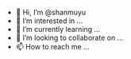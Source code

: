 - 👋 Hi, I’m @shanmuyu
- 👀 I’m interested in ...
- 🌱 I’m currently learning ...
- 💞️ I’m looking to collaborate on ...
- 📫 How to reach me ...

<!---
shanmuyu/shanmuyu is a ✨ special ✨ repository because its `README.md` (this file) appears on your GitHub profile.
You can click the Preview link to take a look at your changes.
--->
